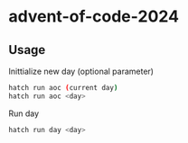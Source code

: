 # advent-of-code-2024

## Usage

Inittialize new day (optional parameter)

```bash
hatch run aoc (current day)
hatch run aoc <day>
```

Run day

```bash
hatch run day <day>
```
